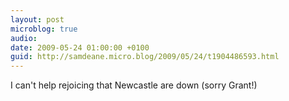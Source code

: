 ```yaml
---
layout: post
microblog: true
audio: 
date: 2009-05-24 01:00:00 +0100
guid: http://samdeane.micro.blog/2009/05/24/t1904486593.html
---
```

I can't help rejoicing that Newcastle are down (sorry Grant!)
